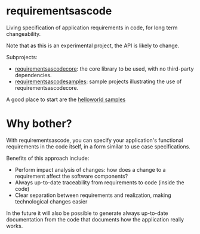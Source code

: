 # requirementsascode
Living specification of application requirements in code, for long term changeability.

Note that as this is an experimental project, the API is likely to change.

Subprojects:
* [requirementsascodecore](https://github.com/bertilmuth/requirementsascode/tree/master/requirementsascodecore): the core library to be used, with no third-party dependencies.
* [requirementsascodesamples](https://github.com/bertilmuth/requirementsascode/tree/master/requirementsascodesamples): sample projects illustrating the use of requirementsascodecore.

A good place to start are the [helloworld samples](https://github.com/bertilmuth/requirementsascode/tree/master/requirementsascodesamples/helloworld)

# Why bother?
With requirementsascode, you can specify your application's functional requirements in the code itself,
in a form similar to use case specifications.

Benefits of this approach include:
* Perform impact analysis of changes: how does a change to a requirement affect the software components?
* Always up-to-date traceability from requirements to code (inside the code)
* Clear separation between requirements and realization, making technological changes easier

In the future it will also be possible to generate always up-to-date documentation from the code 
that documents how the application really works.
